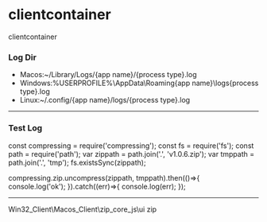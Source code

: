 # clientcontainer
clientcontainer
### Log Dir
* Macos:~/Library/Logs/{app name}/{process type}.log
* Windows:%USERPROFILE%\AppData\Roaming\{app name}\logs\{process type}.log
* Linux:~/.config/{app name}/logs/{process type}.log
---
### Test Log
const compressing = require('compressing');
const fs = require('fs');
const path = require('path');
var zippath = path.join('.', 'v1.0.6.zip');
var tmppath = path.join('.', 'tmp');
fs.existsSync(zippath);

compressing.zip.uncompress(zippath, tmppath).then(()=>{
		console.log('ok');
	}).catch((err)=>{
		console.log(err);
	});
	
---
Win32_Client\Macos_Client\zip_core_js\ui zip